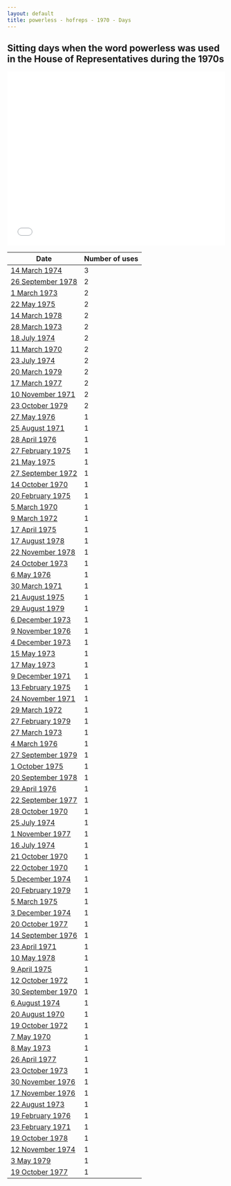 ```yaml
---
layout: default
title: powerless - hofreps - 1970 - Days
---
```

## Sitting days when the word **powerless** was used in the House of Representatives during the 1970s

<iframe width="100%" height="400" frameborder="0" scrolling="no" src="//plot.ly/~wragge/1765.embed"></iframe>

| Date | Number of uses |
|--------------|----------------|
|[14 March 1974](https://historichansard.net/hofreps/1974/19740314_reps_28_hor88/)|3|
|[26 September 1978](https://historichansard.net/hofreps/1978/19780926_reps_31_hor111/)|2|
|[1 March 1973](https://historichansard.net/hofreps/1973/19730301_reps_28_hor82/)|2|
|[22 May 1975](https://historichansard.net/hofreps/1975/19750522_reps_29_hor95/)|2|
|[14 March 1978](https://historichansard.net/hofreps/1978/19780314_reps_31_hor108/)|2|
|[28 March 1973](https://historichansard.net/hofreps/1973/19730328_reps_28_hor82/)|2|
|[18 July 1974](https://historichansard.net/hofreps/1974/19740718_reps_29_hor89/)|2|
|[11 March 1970](https://historichansard.net/hofreps/1970/19700311_reps_27_hor66/)|2|
|[23 July 1974](https://historichansard.net/hofreps/1974/19740723_reps_29_hor89/)|2|
|[20 March 1979](https://historichansard.net/hofreps/1979/19790320_reps_31_hor113/)|2|
|[17 March 1977](https://historichansard.net/hofreps/1977/19770317_reps_30_hor104/)|2|
|[10 November 1971](https://historichansard.net/hofreps/1971/19711110_reps_27_hor75/)|2|
|[23 October 1979](https://historichansard.net/hofreps/1979/19791023_reps_31_hor116/)|2|
|[27 May 1976](https://historichansard.net/hofreps/1976/19760527_reps_30_hor99/)|1|
|[25 August 1971](https://historichansard.net/hofreps/1971/19710825_reps_27_hor73/)|1|
|[28 April 1976](https://historichansard.net/hofreps/1976/19760428_reps_30_hor99/)|1|
|[27 February 1975](https://historichansard.net/hofreps/1975/19750227_REPS_29_HoR93b/)|1|
|[21 May 1975](https://historichansard.net/hofreps/1975/19750521_reps_29_hor95/)|1|
|[27 September 1972](https://historichansard.net/hofreps/1972/19720927_reps_27_hor80/)|1|
|[14 October 1970](https://historichansard.net/hofreps/1970/19701014_reps_27_hor70/)|1|
|[20 February 1975](https://historichansard.net/hofreps/1975/19750220_reps_29_hor93/)|1|
|[5 March 1970](https://historichansard.net/hofreps/1970/19700305_reps_27_hor66/)|1|
|[9 March 1972](https://historichansard.net/hofreps/1972/19720309_reps_27_hor76/)|1|
|[17 April 1975](https://historichansard.net/hofreps/1975/19750417_reps_29_hor94/)|1|
|[17 August 1978](https://historichansard.net/hofreps/1978/19780817_reps_31_hor110/)|1|
|[22 November 1978](https://historichansard.net/hofreps/1978/19781122_reps_31_hor112/)|1|
|[24 October 1973](https://historichansard.net/hofreps/1973/19731024_reps_28_hor86/)|1|
|[6 May 1976](https://historichansard.net/hofreps/1976/19760506_reps_30_hor99/)|1|
|[30 March 1971](https://historichansard.net/hofreps/1971/19710330_reps_27_hor71/)|1|
|[21 August 1975](https://historichansard.net/hofreps/1975/19750821_reps_29_hor96/)|1|
|[29 August 1979](https://historichansard.net/hofreps/1979/19790829_reps_31_hor115/)|1|
|[6 December 1973](https://historichansard.net/hofreps/1973/19731206_reps_28_hor87/)|1|
|[9 November 1976](https://historichansard.net/hofreps/1976/19761109_reps_30_hor101/)|1|
|[4 December 1973](https://historichansard.net/hofreps/1973/19731204_reps_28_hor87/)|1|
|[15 May 1973](https://historichansard.net/hofreps/1973/19730515_reps_28_hor84/)|1|
|[17 May 1973](https://historichansard.net/hofreps/1973/19730517_reps_28_hor84/)|1|
|[9 December 1971](https://historichansard.net/hofreps/1971/19711209_reps_27_hor75/)|1|
|[13 February 1975](https://historichansard.net/hofreps/1975/19750213_reps_29_hor93/)|1|
|[24 November 1971](https://historichansard.net/hofreps/1971/19711124_reps_27_hor75/)|1|
|[29 March 1972](https://historichansard.net/hofreps/1972/19720329_reps_27_hor77/)|1|
|[27 February 1979](https://historichansard.net/hofreps/1979/19790227_reps_31_hor113/)|1|
|[27 March 1973](https://historichansard.net/hofreps/1973/19730327_reps_28_hor82/)|1|
|[4 March 1976](https://historichansard.net/hofreps/1976/19760304_reps_30_hor98/)|1|
|[27 September 1979](https://historichansard.net/hofreps/1979/19790927_reps_31_hor115/)|1|
|[1 October 1975](https://historichansard.net/hofreps/1975/19751001_reps_29_hor96/)|1|
|[20 September 1978](https://historichansard.net/hofreps/1978/19780920_reps_31_hor110/)|1|
|[29 April 1976](https://historichansard.net/hofreps/1976/19760429_reps_30_hor99/)|1|
|[22 September 1977](https://historichansard.net/hofreps/1977/19770922_reps_30_hor106/)|1|
|[28 October 1970](https://historichansard.net/hofreps/1970/19701028_reps_27_hor70/)|1|
|[25 July 1974](https://historichansard.net/hofreps/1974/19740725_reps_29_hor89/)|1|
|[1 November 1977](https://historichansard.net/hofreps/1977/19771101_reps_30_hor107/)|1|
|[16 July 1974](https://historichansard.net/hofreps/1974/19740716_reps_29_hor89/)|1|
|[21 October 1970](https://historichansard.net/hofreps/1970/19701021_reps_27_hor70/)|1|
|[22 October 1970](https://historichansard.net/hofreps/1970/19701022_reps_27_hor70/)|1|
|[5 December 1974](https://historichansard.net/hofreps/1974/19741205_reps_29_hor92/)|1|
|[20 February 1979](https://historichansard.net/hofreps/1979/19790220_reps_31_hor113/)|1|
|[5 March 1975](https://historichansard.net/hofreps/1975/19750305_reps_29_hor93/)|1|
|[3 December 1974](https://historichansard.net/hofreps/1974/19741203_reps_29_hor92/)|1|
|[20 October 1977](https://historichansard.net/hofreps/1977/19771020_reps_30_hor107/)|1|
|[14 September 1976](https://historichansard.net/hofreps/1976/19760914_reps_30_hor100/)|1|
|[23 April 1971](https://historichansard.net/hofreps/1971/19710423_reps_27_hor72/)|1|
|[10 May 1978](https://historichansard.net/hofreps/1978/19780510_reps_31_hor109/)|1|
|[9 April 1975](https://historichansard.net/hofreps/1975/19750409_reps_29_hor94/)|1|
|[12 October 1972](https://historichansard.net/hofreps/1972/19721012_reps_27_hor81/)|1|
|[30 September 1970](https://historichansard.net/hofreps/1970/19700930_reps_27_hor70/)|1|
|[6 August 1974](https://historichansard.net/hofreps/1974/19740806_reps_29_hor89/)|1|
|[20 August 1970](https://historichansard.net/hofreps/1970/19700820_reps_27_hor69/)|1|
|[19 October 1972](https://historichansard.net/hofreps/1972/19721019_reps_27_hor81/)|1|
|[7 May 1970](https://historichansard.net/hofreps/1970/19700507_reps_27_hor67/)|1|
|[8 May 1973](https://historichansard.net/hofreps/1973/19730508_reps_28_hor83/)|1|
|[26 April 1977](https://historichansard.net/hofreps/1977/19770426_reps_30_hor105/)|1|
|[23 October 1973](https://historichansard.net/hofreps/1973/19731023_reps_28_hor86/)|1|
|[30 November 1976](https://historichansard.net/hofreps/1976/19761130_reps_30_hor102/)|1|
|[17 November 1976](https://historichansard.net/hofreps/1976/19761117_reps_30_hor102/)|1|
|[22 August 1973](https://historichansard.net/hofreps/1973/19730822_reps_28_hor85/)|1|
|[19 February 1976](https://historichansard.net/hofreps/1976/19760219_reps_30_hor98/)|1|
|[23 February 1971](https://historichansard.net/hofreps/1971/19710223_reps_27_hor71/)|1|
|[19 October 1978](https://historichansard.net/hofreps/1978/19781019_reps_31_hor111/)|1|
|[12 November 1974](https://historichansard.net/hofreps/1974/19741112_reps_29_hor91/)|1|
|[3 May 1979](https://historichansard.net/hofreps/1979/19790503_reps_31_hor114/)|1|
|[19 October 1977](https://historichansard.net/hofreps/1977/19771019_reps_30_hor107/)|1|

